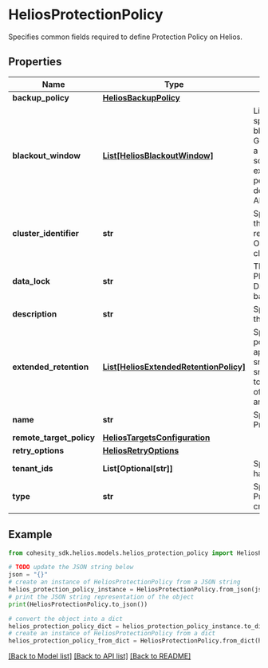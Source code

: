 # HeliosProtectionPolicy

Specifies common fields required to define Protection Policy on Helios.

## Properties

Name | Type | Description | Notes
------------ | ------------- | ------------- | -------------
**backup_policy** | [**HeliosBackupPolicy**](HeliosBackupPolicy.md) |  | [optional] 
**blackout_window** | [**List[HeliosBlackoutWindow]**](HeliosBlackoutWindow.md) | List of Blackout Windows. If specified, this field defines blackout periods when new Group Runs are not started. If a Group Run has been scheduled but not yet executed and the blackout period starts, the behavior depends on the policy field AbortInBlackoutPeriod. | [optional] 
**cluster_identifier** | **str** | Specifies the cluster to which this policy belongs. This required is only for type OnPremPolicy. The format is clusterId:clusterIncarnationId. | [optional] 
**data_lock** | **str** | This field is now deprecated. Please use the DataLockConfig in the backup retention. | [optional] 
**description** | **str** | Specifies the description of the Protection Policy. | [optional] 
**extended_retention** | [**List[HeliosExtendedRetentionPolicy]**](HeliosExtendedRetentionPolicy.md) | Specifies additional retention policies that should be applied to the backup snapshots. A backup snapshot will be retained up to a time that is the maximum of all retention policies that are applicable to it. | [optional] 
**name** | **str** | Specifies the name of the Protection Policy. | 
**remote_target_policy** | [**HeliosTargetsConfiguration**](HeliosTargetsConfiguration.md) |  | [optional] 
**retry_options** | [**HeliosRetryOptions**](HeliosRetryOptions.md) |  | [optional] 
**tenant_ids** | **List[Optional[str]]** | Specifies the tenants which have access to this object. | [optional] [readonly] 
**type** | **str** | Specifies the type of the Protection Policy to be created on Helios. | 

## Example

```python
from cohesity_sdk.helios.models.helios_protection_policy import HeliosProtectionPolicy

# TODO update the JSON string below
json = "{}"
# create an instance of HeliosProtectionPolicy from a JSON string
helios_protection_policy_instance = HeliosProtectionPolicy.from_json(json)
# print the JSON string representation of the object
print(HeliosProtectionPolicy.to_json())

# convert the object into a dict
helios_protection_policy_dict = helios_protection_policy_instance.to_dict()
# create an instance of HeliosProtectionPolicy from a dict
helios_protection_policy_from_dict = HeliosProtectionPolicy.from_dict(helios_protection_policy_dict)
```
[[Back to Model list]](../README.md#documentation-for-models) [[Back to API list]](../README.md#documentation-for-api-endpoints) [[Back to README]](../README.md)


